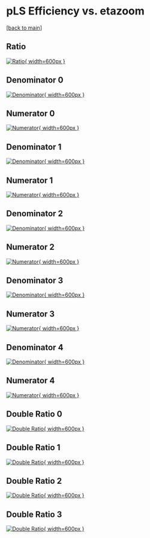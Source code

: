 # pLS Efficiency vs. etazoom

[[back to main](./)]



## Ratio

[![Ratio](../mtv/var/pLS_loweta_321_1_eff_etazoom.png){ width=600px }](../mtv/var/pLS_loweta_321_1_eff_etazoom.pdf)

## Denominator 0

[![Denominator](../mtv/den/pLS_loweta_321_1_eff_etazoom_den0.png){ width=600px }](../mtv/den/pLS_loweta_321_1_eff_etazoom_den0.pdf)

## Numerator 0

[![Numerator](../mtv/num/pLS_loweta_321_1_eff_etazoom_num0.png){ width=600px }](../mtv/num/pLS_loweta_321_1_eff_etazoom_num0.pdf)

## Denominator 1

[![Denominator](../mtv/den/pLS_loweta_321_1_eff_etazoom_den1.png){ width=600px }](../mtv/den/pLS_loweta_321_1_eff_etazoom_den1.pdf)

## Numerator 1

[![Numerator](../mtv/num/pLS_loweta_321_1_eff_etazoom_num1.png){ width=600px }](../mtv/num/pLS_loweta_321_1_eff_etazoom_num1.pdf)

## Denominator 2

[![Denominator](../mtv/den/pLS_loweta_321_1_eff_etazoom_den2.png){ width=600px }](../mtv/den/pLS_loweta_321_1_eff_etazoom_den2.pdf)

## Numerator 2

[![Numerator](../mtv/num/pLS_loweta_321_1_eff_etazoom_num2.png){ width=600px }](../mtv/num/pLS_loweta_321_1_eff_etazoom_num2.pdf)

## Denominator 3

[![Denominator](../mtv/den/pLS_loweta_321_1_eff_etazoom_den3.png){ width=600px }](../mtv/den/pLS_loweta_321_1_eff_etazoom_den3.pdf)

## Numerator 3

[![Numerator](../mtv/num/pLS_loweta_321_1_eff_etazoom_num3.png){ width=600px }](../mtv/num/pLS_loweta_321_1_eff_etazoom_num3.pdf)

## Denominator 4

[![Denominator](../mtv/den/pLS_loweta_321_1_eff_etazoom_den4.png){ width=600px }](../mtv/den/pLS_loweta_321_1_eff_etazoom_den4.pdf)

## Numerator 4

[![Numerator](../mtv/num/pLS_loweta_321_1_eff_etazoom_num4.png){ width=600px }](../mtv/num/pLS_loweta_321_1_eff_etazoom_num4.pdf)

## Double Ratio 0

[![Double Ratio](../mtv/ratio/pLS_loweta_321_1_eff_etazoom_ratio0.png){ width=600px }](../mtv/ratio/pLS_loweta_321_1_eff_etazoom_ratio0.pdf)

## Double Ratio 1

[![Double Ratio](../mtv/ratio/pLS_loweta_321_1_eff_etazoom_ratio1.png){ width=600px }](../mtv/ratio/pLS_loweta_321_1_eff_etazoom_ratio1.pdf)

## Double Ratio 2

[![Double Ratio](../mtv/ratio/pLS_loweta_321_1_eff_etazoom_ratio2.png){ width=600px }](../mtv/ratio/pLS_loweta_321_1_eff_etazoom_ratio2.pdf)

## Double Ratio 3

[![Double Ratio](../mtv/ratio/pLS_loweta_321_1_eff_etazoom_ratio3.png){ width=600px }](../mtv/ratio/pLS_loweta_321_1_eff_etazoom_ratio3.pdf)

